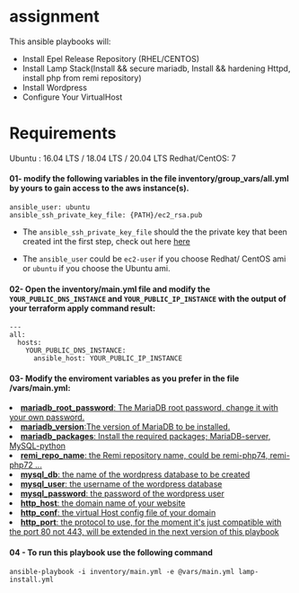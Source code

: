 # assignment

This ansible playbooks will:
<ul>
  <li>Install Epel Release Repository (RHEL/CENTOS)</li>
  <li>Install Lamp Stack(Install && secure mariadb, Install && hardening Httpd, install php from remi repository)</li>
  <li>Install Wordpress</li>
  <li>Configure Your VirtualHost</li> 
  </ul>
 
 
# Requirements
  Ubuntu : 16.04 LTS / 18.04 LTS / 20.04 LTS
  Redhat/CentOS: 7


#### 01- modify the following variables in the file inventory/group_vars/all.yml by yours to gain access to the aws instance(s).                                                                    
```
ansible_user: ubuntu
ansible_ssh_private_key_file: {PATH}/ec2_rsa.pub
```

- The ```ansible_ssh_private_key_file``` should the the private key that been created int the first step, check out here [here](https://github.com/faudeltn/assignment/tree/master/terraform#01--generate-a-ssh-pair-key)


- The ```ansible_user``` could be ```ec2-user``` if you choose Redhat/ CentOS ami or ```ubuntu``` if you choose the Ubuntu ami.

#### 02- Open the inventory/main.yml file and modify the ```YOUR_PUBLIC_DNS_INSTANCE``` and ```YOUR_PUBLIC_IP_INSTANCE``` with the output of your terraform apply command result:
```
---
all:
  hosts:
    YOUR_PUBLIC_DNS_INSTANCE:
      ansible_host: YOUR_PUBLIC_IP_INSTANCE
```

#### 03- Modify the enviroment variables as you prefer in the file /vars/main.yml:

<u>
  <li><strong>mariadb_root_password</strong>: The MariaDB root password, change it with your own password.</li>
  <li><strong>mariadb_version</strong>:The version of MariaDB to be installed.</li>
  <li><strong>mariadb_packages</strong>: Install the required packages; MariaDB-server, MySQL-python</li>
  <li><strong>remi_repo_name</strong>: the Remi repository name, could be remi-php74, remi-php72 ... </li>
  <li><strong>mysql_db</strong>: the name of the wordpress database to be created</li>
  <li><strong>mysql_user</strong>: the username of the wordpress database</li>
  <li><strong>mysql_password</strong>: the password of the wordpress user</li>
  <li><strong>http_host</strong>: the domain name of your website</li>
  <li><strong>http_conf</strong>: the virtual Host config file of your domain</li>
  <li><strong>http_port</strong>: the protocol to use, for the moment it's just compatible with the port 80 not 443, will be extended in the next version of this playbook</li>
</u>

#### 04 - To run this playbook use the following command

```
ansible-playbook -i inventory/main.yml -e @vars/main.yml lamp-install.yml
```
